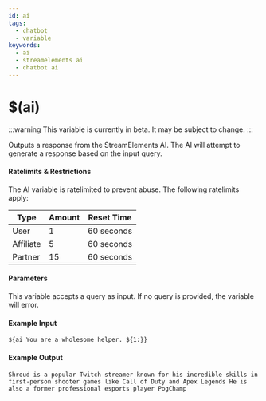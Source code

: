 ```yaml
---
id: ai
tags:
  - chatbot
  - variable
keywords:
  - ai
  - streamelements ai
  - chatbot ai
---
```


# $(ai)

:::warning
This variable is currently in beta. It may be subject to change.
:::

Outputs a response from the StreamElements AI. The AI will attempt to generate a response based on the input query.

#### Ratelimits & Restrictions

The AI variable is ratelimited to prevent abuse. The following ratelimits apply:

Type        | Amount    | Reset Time |
------------|-----------|------------|
User        | 1         | 60 seconds |
Affiliate   | 5         | 60 seconds |
Partner     | 15        | 60 seconds |

#### Parameters

This variable accepts a query as input. If no query is provided, the variable will error.

#### Example Input

```
${ai You are a wholesome helper. ${1:}} 
```

#### Example Output

```
Shroud is a popular Twitch streamer known for his incredible skills in first-person shooter games like Call of Duty and Apex Legends He is also a former professional esports player PogChamp 
```
